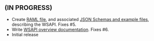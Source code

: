 ## (IN PROGRESS)

* Create [RAML file](ramls/ldp.raml), and associated [JSON Schemas and example files](ramls), describing the WSAPI. Fixes #5.
* Write [WSAPI overview documentation](ramls/overview.md). Fixes #6.
* Initial release

